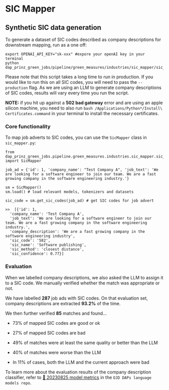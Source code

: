 # SIC Mapper

## Synthetic SIC data generation

To generate a dataset of SIC codes described as company descriptions for downstream mapping, run as a one off:

```
export OPENAI_API_KEY="sk-xxx" #expore your openAI key in your terminal
python dap_prinz_green_jobs/pipeline/green_measures/industries/sic_mapper/sic_data_generation.py
```

Please note that this script takes a long time to run in production. If you would like to run this on all SIC codes, you will need to pass the `--production` flag. As we are using an LLM to generate company descriptions of SIC codes, results will vary every time you run the script.

**NOTE:** if you hit up against a **502 bad gateway** error and are using an apple silicon machine, you need to also run `bash /Applications/Python*/Install\ Certificates.command` in your terminal to install the necessary certificates.

### Core functionality

To map job adverts to SIC codes, you can use the `SicMapper` class in `sic_mapper.py`:

```
from dap_prinz_green_jobs.pipeline.green_measures.industries.sic_mapper.sic_mapper import SicMapper

job_ad = {'id': 1, 'company_name': "Test Company A", 'job_text': 'We are looking for a software engineer to join our team. We are a fast growing company in the software engineering industry.'}

sm = SicMapper()
sm.load() # load relevant models, tokenizers and datasets

sic_code = sm.get_sic_codes(job_ad) # get SIC codes for job advert

>>  [{'id': 1,
  'company_name': 'Test Company A',
  'job_text': 'We are looking for a software engineer to join our team. We are a fast growing company in the software engineering industry.',
  'company_description': 'We are a fast growing company in the software engineering industry',
  'sic_code': '582',
  'sic_name': 'Software publishing',
  'sic_method': 'closest distance',
  'sic_confidence': 0.77}]
```

### Evaluation

When we labelled company descriptions, we also asked the LLM to assign it to a SIC code. We manually verified whether the match was appropriate or not.

We have labelled **287** job ads with SIC codes. On that evaluation set, company descriptions are extracted **93.2%** of the time.

We then further verified **85** matches and found…

- 73% of mapped SIC codes are good or ok

- 27% of mapped SIC codes are bad

- 49% of matches were at least the same quality or better than the LLM

- 40% of matches were worse than the LLM

- In 11% of cases, both the LLM and the current approach were bad

To learn more about the evaluation results of the company description classifier, refer to [📠 20230825 model metrics](https://github.com/nestauk/ojd_daps_language_models/tree/dev/ojd_daps_language_models/pipeline/train_model/company_descriptions#-20230825-model-metrics) in the `OJD DAPs language models repo`.
